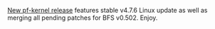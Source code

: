 [New pf-kernel release](https://pf.natalenko.name/sources/4.7/patch-4.7-pf6.xz) features stable v4.7.6 Linux update as well as merging all pending patches for BFS v0.502. Enjoy.
